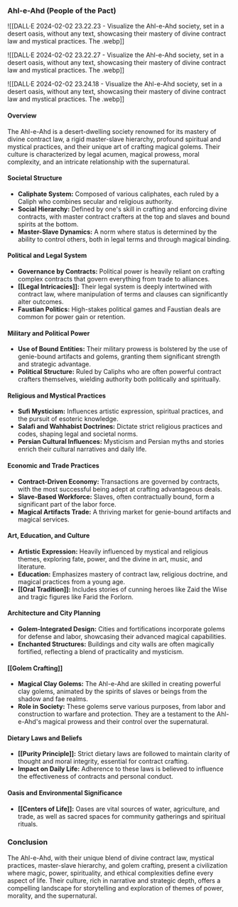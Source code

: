 ### Ahl-e-Ahd (People of the Pact)

![[DALL·E 2024-02-02 23.22.23 - Visualize the Ahl-e-Ahd society, set in a desert oasis, without any text, showcasing their mastery of divine contract law and mystical practices. The .webp]]

![[DALL·E 2024-02-02 23.22.27 - Visualize the Ahl-e-Ahd society, set in a desert oasis, without any text, showcasing their mastery of divine contract law and mystical practices. The .webp]]

![[DALL·E 2024-02-02 23.24.18 - Visualize the Ahl-e-Ahd society, set in a desert oasis, without any text, showcasing their mastery of divine contract law and mystical practices. The .webp]]

#### Overview
The Ahl-e-Ahd is a desert-dwelling society renowned for its mastery of divine contract law, a rigid master-slave hierarchy, profound spiritual and mystical practices, and their unique art of crafting magical golems. Their culture is characterized by legal acumen, magical prowess, moral complexity, and an intricate relationship with the supernatural.

#### Societal Structure
- **Caliphate System:** Composed of various caliphates, each ruled by a Caliph who combines secular and religious authority.
- **Social Hierarchy:** Defined by one's skill in crafting and enforcing divine contracts, with master contract crafters at the top and slaves and bound spirits at the bottom.
- **Master-Slave Dynamics:** A norm where status is determined by the ability to control others, both in legal terms and through magical binding.

#### Political and Legal System
- **Governance by Contracts:** Political power is heavily reliant on crafting complex contracts that govern everything from trade to alliances.
- **[[Legal Intricacies]]:** Their legal system is deeply intertwined with contract law, where manipulation of terms and clauses can significantly alter outcomes.
- **Faustian Politics:** High-stakes political games and Faustian deals are common for power gain or retention.

#### Military and Political Power

- **Use of Bound Entities:** Their military prowess is bolstered by the use of genie-bound artifacts and golems, granting them significant strength and strategic advantage.
- **Political Structure:** Ruled by Caliphs who are often powerful contract crafters themselves, wielding authority both politically and spiritually.

#### Religious and Mystical Practices
- **Sufi Mysticism:** Influences artistic expression, spiritual practices, and the pursuit of esoteric knowledge.
- **Salafi and Wahhabist Doctrines:** Dictate strict religious practices and codes, shaping legal and societal norms.
- **Persian Cultural Influences:** Mysticism and Persian myths and stories enrich their cultural narratives and daily life.

#### Economic and Trade Practices
- **Contract-Driven Economy:** Transactions are governed by contracts, with the most successful being adept at crafting advantageous deals.
- **Slave-Based Workforce:** Slaves, often contractually bound, form a significant part of the labor force.
- **Magical Artifacts Trade:** A thriving market for genie-bound artifacts and magical services.

#### Art, Education, and Culture
- **Artistic Expression:** Heavily influenced by mystical and religious themes, exploring fate, power, and the divine in art, music, and literature.
- **Education:** Emphasizes mastery of contract law, religious doctrine, and magical practices from a young age.
- **[[Oral Tradition]]:** Includes stories of cunning heroes like Zaid the Wise and tragic figures like Farid the Forlorn.


#### Architecture and City Planning

- **Golem-Integrated Design:** Cities and fortifications incorporate golems for defense and labor, showcasing their advanced magical capabilities.
- **Enchanted Structures:** Buildings and city walls are often magically fortified, reflecting a blend of practicality and mysticism.

#### [[Golem Crafting]]
- **Magical Clay Golems:** The Ahl-e-Ahd are skilled in creating powerful clay golems, animated by the spirits of slaves or beings from the shadow and fae realms.
- **Role in Society:** These golems serve various purposes, from labor and construction to warfare and protection. They are a testament to the Ahl-e-Ahd's magical prowess and their control over the supernatural.

#### Dietary Laws and Beliefs
- **[[Purity Principle]]:** Strict dietary laws are followed to maintain clarity of thought and moral integrity, essential for contract crafting.
- **Impact on Daily Life:** Adherence to these laws is believed to influence the effectiveness of contracts and personal conduct.

#### Oasis and Environmental Significance
- **[[Centers of Life]]:** Oases are vital sources of water, agriculture, and trade, as well as sacred spaces for community gatherings and spiritual rituals.

### Conclusion
The Ahl-e-Ahd, with their unique blend of divine contract law, mystical practices, master-slave hierarchy, and golem crafting, present a civilization where magic, power, spirituality, and ethical complexities define every aspect of life. Their culture, rich in narrative and strategic depth, offers a compelling landscape for storytelling and exploration of themes of power, morality, and the supernatural.
